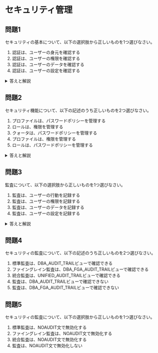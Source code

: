 # セキュリティ管理

## 問題1
セキュリティの基本について、以下の選択肢から正しいものを1つ選びなさい。

1. 認証は、ユーザーの身元を確認する
2. 認証は、ユーザーの権限を確認する
3. 認証は、ユーザーのデータを確認する
4. 認証は、ユーザーの設定を確認する

<details>
<summary>答えと解説</summary>

### 答え
1. 認証は、ユーザーの身元を確認する

### 解説
セキュリティの基本要素には以下のようなものがあります：
- 認証（Authentication）：ユーザーの身元を確認するプロセス
- 認可（Authorization）：ユーザーに権限を付与するプロセス
- 監査（Auditing）：ユーザーの行動を記録するプロセス
- 暗号化（Encryption）：データを保護するプロセス

</details>

## 問題2
セキュリティ機能について、以下の記述のうち正しいものを2つ選びなさい。

1. プロファイルは、パスワードポリシーを管理する
2. ロールは、権限を管理する
3. クォータは、パスワードポリシーを管理する
4. プロファイルは、権限を管理する
5. ロールは、パスワードポリシーを管理する

<details>
<summary>答えと解説</summary>

### 答え
1. プロファイルは、パスワードポリシーを管理する
2. ロールは、権限を管理する

### 解説
Oracleデータベースのセキュリティ機能には以下のようなものがあります：
- プロファイル：パスワードポリシー、リソース制限を管理
- ロール：権限の集合を管理
- クォータ：表領域の使用量を制限
- 監査：ユーザーの行動を記録
- 暗号化：データを保護

</details>

## 問題3
監査について、以下の選択肢から正しいものを1つ選びなさい。

1. 監査は、ユーザーの行動を記録する
2. 監査は、ユーザーの権限を記録する
3. 監査は、ユーザーのデータを記録する
4. 監査は、ユーザーの設定を記録する

<details>
<summary>答えと解説</summary>

### 答え
1. 監査は、ユーザーの行動を記録する

### 解説
監査には以下のような種類があります：
- 標準監査：基本的な監査機能
- ファイングレイン監査：より詳細な監査機能
- 統合監査：統合された監査機能
- 監査証跡：監査情報の記録

</details>

## 問題4
セキュリティの監査について、以下の記述のうち正しいものを2つ選びなさい。

1. 標準監査は、DBA_AUDIT_TRAILビューで確認できる
2. ファイングレイン監査は、DBA_FGA_AUDIT_TRAILビューで確認できる
3. 統合監査は、UNIFIED_AUDIT_TRAILビューで確認できる
4. 監査は、DBA_AUDIT_TRAILビューで確認できない
5. 監査は、DBA_FGA_AUDIT_TRAILビューで確認できない

## 問題5
セキュリティの監査について、以下の選択肢から正しいものを1つ選びなさい。

1. 標準監査は、NOAUDIT文で無効化する
2. ファイングレイン監査は、NOAUDIT文で無効化する
3. 統合監査は、NOAUDIT文で無効化する
4. 監査は、NOAUDIT文で無効化しない 